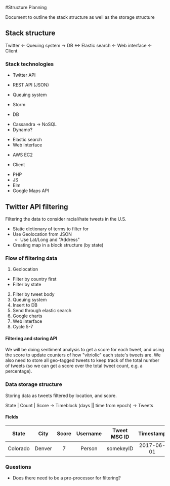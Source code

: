 #Structure Planning

Document to outline the stack structure as well as the storage structure

## Stack structure
Twitter <- Queuing system -> DB <-> Elastic search <- Web interface <- Client

### Stack technologies
+ Twitter API
 * REST API (JSON)
+ Queuing system
 * Storm
+ DB
 * Cassandra -> NoSQL
 * Dynamo?
+ Elastic search
+ Web interface
 * AWS EC2
+ Client
 * PHP
 * JS
 * Elm
 * Google Maps API

## Twitter API filtering
Filtering the data to consider racial/hate tweets in the U.S.
+ Static dictionary of terms to filter for
+ Use Geolocation from JSON
  * Use Lat/Long and "Address"
+ Creating map in a block structure (by state)

### Flow of filtering data
1. Geolocation
  * Filter by country first
  * Filter by state
2. Filter by tweet body
3. Queuing system
4. Insert to DB
5. Send through elastic search
6. Google charts
7. Web interface
8. Cycle 5-7

#### Filtering and storing API
We will be doing sentiment analysis to get a score for each tweet, and using the score to update counters of how "vitriolic" each state's tweets are. We also need to store all geo-tagged tweets to keep track of the total number of tweets (so we can get a score over the total tweet count, e.g. a percentage).

### Data storage structure
Storing data as tweets filtered by location, and score. 

State | Count | Score -> Timeblock (days || time from epoch) -> Tweets
#### Fields

| State        | City     | Score | Username      | Tweet MSG ID  | Timestamp  |
| :----------: | :------: | :---: | :-----------: | :-----------: | :--------: |
| Colorado     | Denver   | 7     | Person        | somekeyID     | 2017-06-01 |

### Questions
+ Does there need to be a pre-processor for filtering?
